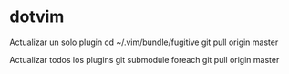 dotvim
======

Actualizar un solo plugin
cd ~/.vim/bundle/fugitive
git pull origin master

Actualizar todos los plugins
git submodule foreach git pull origin master


